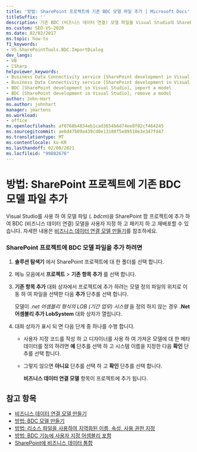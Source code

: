 ```yaml
---
title: '방법: SharePoint 프로젝트에 기존 BDC 모델 파일 추가 | Microsoft Docs'
titleSuffix: ''
description: 기존 BDC (비즈니스 데이터 연결) 모델 파일을 Visual Studio의 SharePoint 프로젝트에 추가 하 여 BDC 모델을 사용자 지정 하 고, 패키지 하 고, 다시 배포할 수 있습니다.
ms.custom: SEO-VS-2020
ms.date: 02/02/2017
ms.topic: how-to
f1_keywords:
- VS.SharePointTools.BDC.ImportDialog
dev_langs:
- VB
- CSharp
helpviewer_keywords:
- Business Data Connectivity service [SharePoint development in Visual Studio], import a model
- Business Data Connectivity service [SharePoint development in Visual Studio], reuse a model
- BDC [SharePoint development in Visual Studio], import a model
- BDC [SharePoint development in Visual Studio], remove a model
author: John-Hart
ms.author: johnhart
manager: jmartens
ms.workload:
- office
ms.openlocfilehash: af0768b4834eb1cad3654b6d74ee8f02cf464245
ms.sourcegitcommit: ae6d47b09a439cd0e13180f5e89510e3e347fd47
ms.translationtype: MT
ms.contentlocale: ko-KR
ms.lasthandoff: 02/08/2021
ms.locfileid: "99882676"
---
```

# <a name="how-to-add-an-existing-bdc-model-file-to-a-sharepoint-project"></a>방법: SharePoint 프로젝트에 기존 BDC 모델 파일 추가
  Visual Studio를 사용 하 여 모델 파일 (*. bdcm*)을 SharePoint 팜 프로젝트에 추가 하 여 BDC (비즈니스 데이터 연결) 모델을 사용자 지정 하 고 패키지 하 고 재배포할 수 있습니다. 자세한 내용은 [비즈니스 데이터 연결 모델 만들기](../sharepoint/creating-a-business-data-connectivity-model.md)를 참조하세요.

### <a name="to-add-a-bdc-model-file-to-a-sharepoint-project"></a>SharePoint 프로젝트에 BDC 모델 파일을 추가 하려면

1. **솔루션 탐색기** 에서 SharePoint 프로젝트에 대 한 폴더를 선택 합니다.

2. 메뉴 모음에서 **프로젝트**  >  **기존 항목 추가** 를 선택 합니다.

3. **기존 항목 추가** 대화 상자에서 프로젝트에 추가 하려는 모델 정의 파일의 위치로 이동 하 여 파일을 선택한 다음 **추가** 단추를 선택 합니다.

    모델이 *.net 어셈블리 형식의 LOB (기간 업무) 시스템* 을 정의 하지 않는 경우 **.Net 어셈블리 추가 LobSystem** 대화 상자가 열립니다.

4. 대화 상자가 표시 되 면 다음 단계 중 하나를 수행 합니다.

   - 사용자 지정 코드를 작성 하 고 디자이너를 사용 하 여 가져온 모델에 대 한 메타 데이터를 정의 하려면 **예** 단추를 선택 하 고 시스템 이름을 지정한 다음 **확인** 단추를 선택 합니다.

   - 그렇지 않으면 **아니요** 단추를 선택 하 고 **확인** 단추를 선택 합니다.

     **비즈니스 데이터 연결 모델** 항목이 프로젝트에 추가 됩니다.

## <a name="see-also"></a>참고 항목
- [비즈니스 데이터 연결 모델 만들기](../sharepoint/creating-a-business-data-connectivity-model.md)
- [방법: BDC 모델 만들기](../sharepoint/how-to-create-a-bdc-model.md)
- [방법: 리소스 파일을 사용하여 지역화된 이름, 속성, 사용 권한 지정](../sharepoint/how-to-use-a-resource-file-to-specify-localized-names-properties-and-permissions.md)
- [방법: BDC 기능에 사용자 지정 어셈블리 포함](../sharepoint/how-to-include-a-custom-assembly-in-a-bdc-feature.md)
- [SharePoint에 비즈니스 데이터 통합](../sharepoint/integrating-business-data-into-sharepoint.md)
